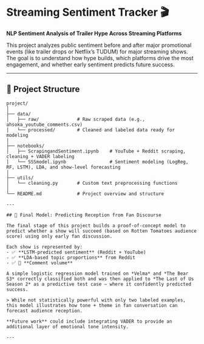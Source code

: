 # Streaming Sentiment Tracker 🎬  
**NLP Sentiment Analysis of Trailer Hype Across Streaming Platforms**

This project analyzes public sentiment before and after major promotional events (like trailer drops or Netflix’s TUDUM) for major streaming shows. The goal is to understand how hype builds, which platforms drive the most engagement, and whether early sentiment predicts future success.

---

## 📁 Project Structure

```plaintext
project/
│
├── data/
│   ├── raw/              # Raw scraped data (e.g., ahsoka_youtube_comments.csv)
│   └── processed/        # Cleaned and labeled data ready for modeling
│
├── notebooks/
│   ├── ScrapingandSentiment.ipynb    # YouTube + Reddit scraping, cleaning + VADER labeling
│   └── SSSmodel.ipynb                # Sentiment modeling (LogReg, RF, LSTM), LDA, and show-level forecasting
│
├── utils/
│   └── cleaning.py       # Custom text preprocessing functions
│
└── README.md             # Project overview and structure

---

## 🧠 Final Model: Predicting Reception from Fan Discourse

The final stage of this project builds a proof-of-concept model to predict whether a show will succeed (based on Rotten Tomatoes audience score) using only early fan discussion.

Each show is represented by:
- ✅ **LSTM-predicted sentiment** (Reddit + YouTube)
- ✅ **LDA-based topic proportions** from Reddit
- ✅ 🧮 **Comment volume**

A simple logistic regression model trained on *Velma* and *The Bear S3* correctly classified both and was then applied to *The Last of Us Season 2* as a predictive test case — where it confidently predicted success.

> While not statistically powerful with only two labeled examples, this model illustrates how tone + theme in fan conversation can forecast audience reception.

**Future work** could include integrating VADER to provide an additional layer of emotional tone intensity.

---
